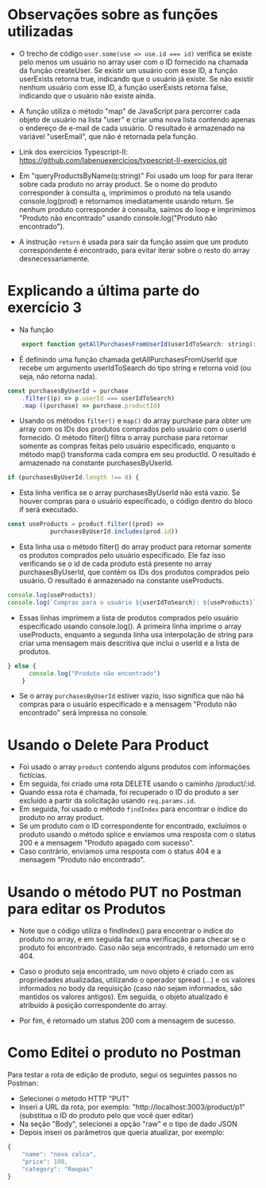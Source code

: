 # Observações sobre as funções utilizadas

- O trecho de código `user.some(use => use.id === id)` verifica se existe pelo menos um usuário no array user com o ID fornecido na chamada da função createUser. Se existir um usuário com esse ID, a função userExists retorna true, indicando que o usuário já existe. Se não existir nenhum usuário com esse ID, a função userExists retorna false, indicando que o usuário não existe ainda.

- A função utiliza o método "map" de JavaScript para percorrer cada objeto de usuário na lista "user" e criar uma nova lista contendo apenas o endereço de e-mail de cada usuário. O resultado é armazenado na variável "userEmail", que não é retornada pela função.

- Link dos exercícios Typescript-II:
https://github.com/labenuexercicios/typescript-II-exercicios.git

- Em "queryProductsByName(q:string)" Foi usado um loop for para iterar sobre cada produto no array product. Se o nome do produto corresponder à consulta `q`, imprimimos o produto na tela usando console.log(prod) e retornamos imediatamente usando return. Se nenhum produto corresponder à consulta, saímos do loop e imprimimos "Produto não encontrado" usando console.log("Produto não encontrado").

- A instrução `return` é usada para sair da função assim que um produto correspondente é encontrado, para evitar iterar sobre o resto do array desnecessariamente.

# Explicando a última parte do exercício 3

- Na função 

```jsx
    export function getAllPurchasesFromUserId(userIdToSearch: string): void {}
```

- É definindo uma função chamada getAllPurchasesFromUserId que recebe um argumento userIdToSearch do tipo string e retorna void (ou seja, não retorna nada).

```jsx
const purchasesByUserId = purchase
    .filter((p) => p.userId === userIdToSearch)
    .map ((purchase) => purchase.productId)
```
- Usando os métodos `filter()` e `map()` do array purchase para obter um array com os IDs dos produtos comprados pelo usuário com o userId fornecido. O método filter() filtra o array purchase para retornar somente as compras feitas pelo usuário especificado, enquanto o método map() transforma cada compra em seu productId. O resultado é armazenado na constante purchasesByUserId.

```jsx
if (purchasesByUserId.length !== 0) {

```
- Esta linha verifica se o array purchasesByUserId não está vazio. Se houver compras para o usuário especificado, o código dentro do bloco if será executado.

```jsx
const useProducts = product.filter((prod) => 
            purchasesByUserId.includes(prod.id))
```
- Esta linha usa o método filter() do array product para retornar somente os produtos comprados pelo usuário especificado. Ele faz isso verificando se o id de cada produto está presente no array purchasesByUserId, que contém os IDs dos produtos comprados pelo usuário. O resultado é armazenado na constante useProducts.

```jsx
console.log(useProducts);
console.log(`Compras para o usuário ${userIdToSearch}: ${useProducts}`);
```

- Essas linhas imprimem a lista de produtos comprados pelo usuário especificado usando console.log(). A primeira linha imprime o array useProducts, enquanto a segunda linha usa interpolação de string para criar uma mensagem mais descritiva que inclui o userId e a lista de produtos.

```jsx
} else {
      console.log("Produto não encontrado")
    }
```

- Se o array `purchasesByUserId` estiver vazio, isso significa que não há compras para o usuário especificado e a mensagem "Produto não encontrado" será impressa no console.

# Usando o Delete Para Product

- Foi usado o array `product` contendo alguns produtos com informações fictícias.
- Em seguida, foi criado uma rota DELETE usando o caminho /product/:id. 
- Quando essa rota é chamada, foi recuperado o ID do produto a ser excluído a partir da solicitação usando `req.params.id`. 
- Em seguida, foi usado o método `findIndex` para encontrar o índice do produto no array product. 
- Se um produto com o ID correspondente for encontrado, excluímos o produto usando o método splice e enviamos uma resposta com o status 200 e a mensagem "Produto apagado com sucesso". 
- Caso contrário, enviamos uma resposta com o status 404 e a mensagem "Produto não encontrado".

# Usando o método PUT no Postman para editar os Produtos

- Note que o código utiliza o findIndex() para encontrar o índice do produto no array, e em seguida faz uma verificação para checar se o produto foi encontrado. Caso não seja encontrado, é retornado um erro 404.

- Caso o produto seja encontrado, um novo objeto é criado com as propriedades atualizadas, utilizando o operador spread (...) e os valores informados no body da requisição (caso não sejam informados, são mantidos os valores antigos). Em seguida, o objeto atualizado é atribuído à posição correspondente do array.

- Por fim, é retornado um status 200 com a mensagem de sucesso.

# Como Editei o produto no Postman

Para testar a rota de edição de produto, segui os seguintes passos no Postman:

- Selecionei o método HTTP "PUT"
- Inseri a URL da rota, por exemplo: "http://localhost:3003/product/p1" (substitua o ID do produto pelo que você quer editar)
- Na seção "Body", selecionei a opção "raw" e o tipo de dado JSON
- Depois inseri os parâmetros que queria atualizar, por exemplo:

```jsx
{
    "name": "nova calca",
    "price": 100,
    "category": "Roupas"
}
```
